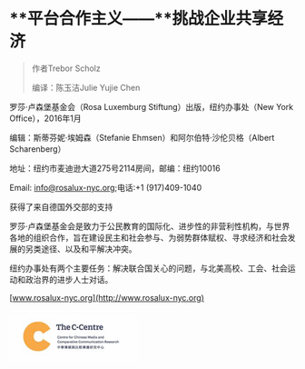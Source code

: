 # **平台合作主义——**挑战企业共享经济 

> 作者Trebor Scholz
>
> 编译：陈玉洁Julie Yujie Chen

  


罗莎·卢森堡基金会（Rosa Luxemburg Stiftung）出版，纽约办事处（New York Office），2016年1月

编辑：斯蒂芬妮·埃姆森（Stefanie Ehmsen）和阿尔伯特·沙伦贝格（Albert Scharenberg）

地址：纽约市麦迪逊大道275号2114房间，邮编：纽约10016

Email: info@rosalux-nyc.org;电话:+1 \(917\)409-1040

获得了来自德国外交部的支持



罗莎·卢森堡基金会是致力于公民教育的国际化、进步性的非营利性机构，与世界各地的组织合作，旨在建设民主和社会参与、为弱势群体赋权、寻求经济和社会发展的另类途径、以及和平解决冲突。



纽约办事处有两个主要任务：解决联合国关心的问题，与北美高校、工会、社会运动和政治界的进步人士对话。



[www.rosalux-nyc.org](http://www.rosalux-nyc.org)

![](/assets/import.png)



